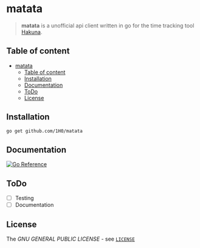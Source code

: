 # matata

> **matata** is a unofficial api client written in go for the time tracking tool [Hakuna](https://www.hakuna.ch).

## Table of content

- [matata](#matata)
  - [Table of content](#table-of-content)
  - [Installation](#installation)
  - [Documentation](#documentation)
  - [ToDo](#todo)
  - [License](#license)

## Installation

```bash
go get github.com/1H0/matata
```

## Documentation

[![Go Reference](https://pkg.go.dev/badge/github.com/1H0/matata.svg)](https://pkg.go.dev/github.com/1H0/matata)

## ToDo

- [ ] Testing
- [ ] Documentation

## License

The *GNU GENERAL PUBLIC LICENSE* - see [`LICENSE`](./LICENSE)
